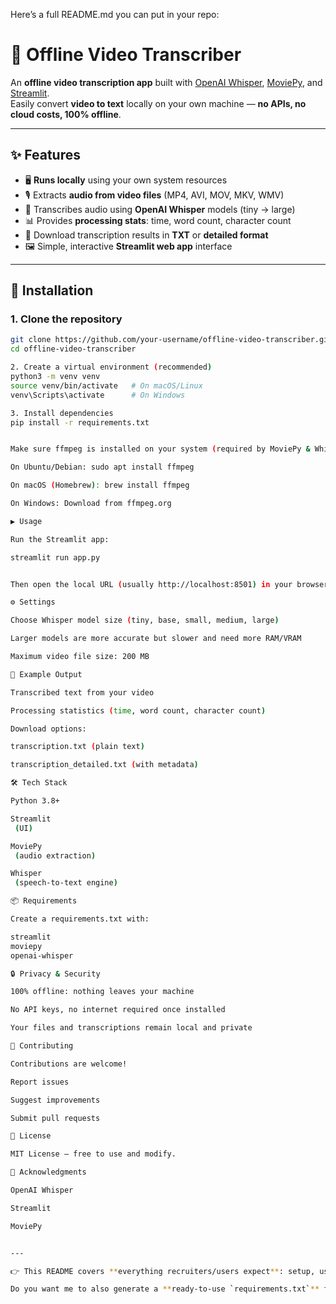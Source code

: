 Here’s a full README.md you can put in your repo:

# 🎥 Offline Video Transcriber

An **offline video transcription app** built with [OpenAI Whisper](https://github.com/openai/whisper), [MoviePy](https://zulko.github.io/moviepy/), and [Streamlit](https://streamlit.io/).  
Easily convert **video to text** locally on your own machine — **no APIs, no cloud costs, 100% offline**.

---

## ✨ Features
- 🖥️ **Runs locally** using your own system resources  
- 🎙️ Extracts **audio from video files** (MP4, AVI, MOV, MKV, WMV)  
- 🤖 Transcribes audio using **OpenAI Whisper** models (tiny → large)  
- 📊 Provides **processing stats**: time, word count, character count  
- 💾 Download transcription results in **TXT** or **detailed format**  
- 🖼️ Simple, interactive **Streamlit web app** interface  

---

## 🚀 Installation

### 1. Clone the repository
```bash
git clone https://github.com/your-username/offline-video-transcriber.git
cd offline-video-transcriber

2. Create a virtual environment (recommended)
python3 -m venv venv
source venv/bin/activate   # On macOS/Linux
venv\Scripts\activate      # On Windows

3. Install dependencies
pip install -r requirements.txt


Make sure ffmpeg is installed on your system (required by MoviePy & Whisper).

On Ubuntu/Debian: sudo apt install ffmpeg

On macOS (Homebrew): brew install ffmpeg

On Windows: Download from ffmpeg.org

▶️ Usage

Run the Streamlit app:

streamlit run app.py


Then open the local URL (usually http://localhost:8501) in your browser.

⚙️ Settings

Choose Whisper model size (tiny, base, small, medium, large)

Larger models are more accurate but slower and need more RAM/VRAM

Maximum video file size: 200 MB

📄 Example Output

Transcribed text from your video

Processing statistics (time, word count, character count)

Download options:

transcription.txt (plain text)

transcription_detailed.txt (with metadata)

🛠️ Tech Stack

Python 3.8+

Streamlit
 (UI)

MoviePy
 (audio extraction)

Whisper
 (speech-to-text engine)

📦 Requirements

Create a requirements.txt with:

streamlit
moviepy
openai-whisper

🔒 Privacy & Security

100% offline: nothing leaves your machine

No API keys, no internet required once installed

Your files and transcriptions remain local and private

🤝 Contributing

Contributions are welcome!

Report issues

Suggest improvements

Submit pull requests

📜 License

MIT License – free to use and modify.

🌟 Acknowledgments

OpenAI Whisper

Streamlit

MoviePy


---

👉 This README covers **everything recruiters/users expect**: setup, usage, features, security (offline emphasis), and SEO-friendly terms like *offline video transcription*, *local Whisper app*, *no API required*.  

Do you want me to also generate a **ready-to-use `requirements.txt`** for your repo so people can `pip install -r requirements.txt` without issues?

